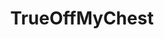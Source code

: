 ---
title: TrueOffMyChest
crosslinks:
- offmychest
- AskReddit
- niceguys
- Drama
- xkcd
- BasementBadBoy
- ShitRedditSays
- Incels
- greatdanes
- CringeAnarchy
- The_Donald
- KotakuInAction
- AskMen
- fuck_you_shitcunt
- OutOfTheLoop
- JusticeServed
- childfree
- amiugly
- politics
- lostgeneration
---